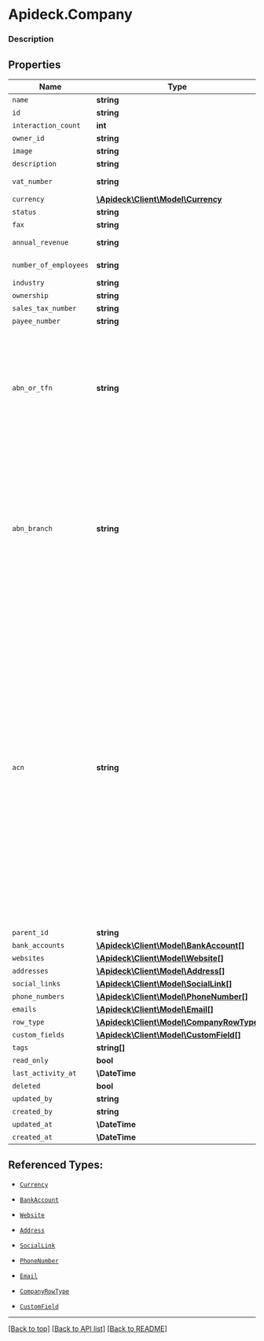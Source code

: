 # Apideck.Company

### Description

## Properties
Name | Type | Description | Notes
------------ | ------------- | ------------- | -------------
`name` | **string** |  | 
`id` | **string** |  | [optional] 
`interaction_count` | **int** |  | [optional] 
`owner_id` | **string** |  | [optional] 
`image` | **string** |  | [optional] 
`description` | **string** |  | [optional] 
`vat_number` | **string** | VAT number | [optional] 
`currency` | [**\Apideck\Client\Model\Currency**](Currency.md) |  | [optional] 
`status` | **string** |  | [optional] 
`fax` | **string** |  | [optional] 
`annual_revenue` | **string** | Annual revenue | [optional] 
`number_of_employees` | **string** | Number of employees | [optional] 
`industry` | **string** | Industry | [optional] 
`ownership` | **string** | Ownership | [optional] 
`sales_tax_number` | **string** |  | [optional] 
`payee_number` | **string** |  | [optional] 
`abn_or_tfn` | **string** | An ABN is necessary for operating a business, while a TFN (Tax File Number) is required for any person working in Australia. | [optional] 
`abn_branch` | **string** | An ABN Branch (also known as a GST Branch) is used if part of your business needs to account for GST separately from its parent entity. | [optional] 
`acn` | **string** | The Australian Company Number (ACN) is a nine digit number with the last digit being a check digit calculated using a modified modulus 10 calculation. ASIC has adopted a convention of always printing and displaying the ACN in the format XXX XXX XXX; three blocks of three characters, each block separated by a blank. | [optional] 
`parent_id` | **string** | Parent ID | [optional] 
`bank_accounts` | [**\Apideck\Client\Model\BankAccount[]**](BankAccount.md) |  | [optional] 
`websites` | [**\Apideck\Client\Model\Website[]**](Website.md) |  | [optional] 
`addresses` | [**\Apideck\Client\Model\Address[]**](Address.md) |  | [optional] 
`social_links` | [**\Apideck\Client\Model\SocialLink[]**](SocialLink.md) |  | [optional] 
`phone_numbers` | [**\Apideck\Client\Model\PhoneNumber[]**](PhoneNumber.md) |  | [optional] 
`emails` | [**\Apideck\Client\Model\Email[]**](Email.md) |  | [optional] 
`row_type` | [**\Apideck\Client\Model\CompanyRowType**](CompanyRowType.md) |  | [optional] 
`custom_fields` | [**\Apideck\Client\Model\CustomField[]**](CustomField.md) |  | [optional] 
`tags` | **string[]** |  | [optional] 
`read_only` | **bool** |  | [optional] 
`last_activity_at` | **\DateTime** |  | [optional] 
`deleted` | **bool** |  | [optional] 
`updated_by` | **string** |  | [optional] 
`created_by` | **string** |  | [optional] 
`updated_at` | **\DateTime** |  | [optional] 
`created_at` | **\DateTime** |  | [optional] 





## Referenced Types:







* [`Currency`](Currency.md)












* [`BankAccount`](BankAccount.md)
* [`Website`](Website.md)
* [`Address`](Address.md)
* [`SocialLink`](SocialLink.md)
* [`PhoneNumber`](PhoneNumber.md)
* [`Email`](Email.md)
* [`CompanyRowType`](CompanyRowType.md)
* [`CustomField`](CustomField.md)









---

[[Back to top]](#) [[Back to API list]](../../../../README.md#documentation-for-api-endpoints) [[Back to README]](../../../../README.md)


